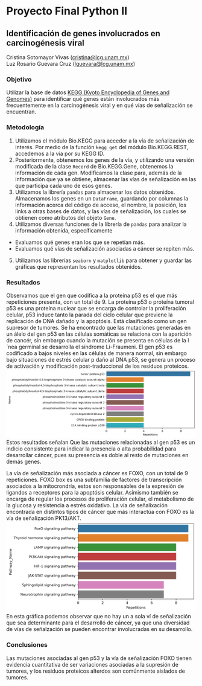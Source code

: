 # Proyecto Final Python II  
## Identificación de genes involucrados en carcinogénesis viral  

Cristina Sotomayor Vivas (cristina@lcg.unam.mx)  
Luz Rosario Guevara Cruz (lguevara@lcg.unam.mx)  

### Objetivo  
Utilizar la base de datos [KEGG (Kyoto Encyclopedia of Genes and Genomes)](https://www.genome.jp/kegg/) para identificar qué genes están involucrados más frecuentemente en la carcinogénesis viral y en qué vías de señalización se encuentran.  

### Metodología

1. Utilizamos el módulo Bio.KEGG para acceder a la vía de señalización de interés. Por medio de la función `kegg_get` del módulo Bio.KEGG.REST, accedemos a la vía por su KEGG ID.
2. Posteriormente, obtenemos los genes de la vía, y utilizando una versión modificada de la clase `Record` de Bio.KEGG.Gene, obtenemos la información de cada gen. Modificamos la clase para, además de la información que ya se obtiene, almacenar las vías de señalización en las que participa cada uno de esos genes.
3. Utilizamos la librería `pandas` para almacenar los datos obtenidos. Almacenamos los genes en un `DataFrame`, guardando por columnas la información acerca del código de acceso, el nombre, la posición, los links a otras bases de datos, y las vías de señalización, los cuales se obtienen como atributos del objeto `Gene`.
4. Utilizamos diversas funciones de la librería de `pandas` para analizar la información obtenida, específicamente
  * Evaluamos qué genes eran los que se repetían más.
  * Evaluamos qué vías de señalización asociadas a cáncer se repiten más.
5. Utilizamos las librerías `seaborn` y `matplotlib` para obtener y guardar las gráficas que representan los resultados obtenidos. 

### Resultados

Observamos que el gen que codifica a la proteína p53 es el que más repeticiones presenta, con un total de 9.
La proteína p53 o proteína tumoral p53 es una proteína nuclear que se encarga de controlar la proliferación celular, p53 induce tanto la parada del ciclo celular que previene la replicación de DNA dañado y la apoptósis. Está clasificado como un gen supresor de tumores. Se ha encontrado que las mutaciones generadas en un álelo del gen p53 en las células somáticas se relaciona con la aparición de cancér, sin embargo cuando la mutación se presenta en células de la l´nea germinal se desarrolla el síndrome Li-Fraumeni.
El gen p53 es codificado a bajos niveles en las células de manera normal, sin embargo bajo situaciones de estrés celular p daño al DNA p53, se genera un proceso de activación y modificación post-traduccional de los residuos proteicos.
![Genes](https://github.com/CrisSotomayor/ProyectoPythonII/blob/main/figures/signif_genes.png "Genes")
Estos resultados señalan Que las mutaciones relacionadas al gen p53 es un indicio consistente para indicar la presencia o alta probabilidad para desarrollar cáncer, pues su presencia es doble al resto de mutaciones en demás genes.

La vía de señalización más asociada a cáncer es FOXO, con un total de 9 repeticiones.
FOXO box es una subfamilia de factores de transcripción asociados a la mitocrondría, estos son responsables de la expresión de ligandos a receptores para la apoptósis celular. Asímismo también se encarga de regular los procesos de proliferación celular, el metabolismo de la glucosa y resistencia a estrés oxidativo. La vía de señalixación encontrada en distintos tipos de cáncer que más interactúa con FOXO es la vía de señalización PK13/AKT.
![Vias](https://raw.githubusercontent.com/CrisSotomayor/ProyectoPythonII/main/figures/signif_pathways.png "Vias de señalizacion")
En esta gráfica podemos observar que no hay un a sola ví de señalización que sea determinante para el desarrolló de cáncer, ya que una diversidad de vías de señalzación se pueden encontrar involucradas en su desarrollo. 

### Conclusiones

Las mutaciones asociadas al gen p53 y la vía de señalización FOXO tienen evidencia cuantitativa de ser variaciones asociadas a la supresión de tumores, y los residuos proteicos alterdos son comúnmente aislados de tumores. 

